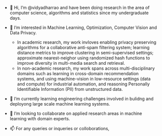 - 👋 Hi, I’m @vidyadharrao and have been doing research in the area of computer science, algorithms and statistics since my undergraduate days.
- 👀 I’m interested in Machine Learning, Optimization, Computer Vision and Data Privacy. 
  - In academic research, my work invloves enabling privacy preserving algorithms for a collaborative anti-spam filtering system;  learning distance metrics to improve clustering in semi-supervised settings; 
approximate nearest-neighor using randomized hash functions to improve diversity in multi-media search and retrieval.
  - In non-academic research, my work spans across multi-disciplinary domains such as learning in cross-domain recommendation systems, 
and using machine-vision in low-resource settings (data and compute) for industrial automation, and reasoning Personally Identifiable Information (PII) from unstructured data.

- 🌱 I’m currently learning engineering challenges involved in bulidng and deployong large scale machine learning systems. 
- 💞️ I’m looking to collaborate on applied research areas in machine learning with domain experts. 
- 📫 For any queries or inqueries or colloborations, 



<!---
vidyadharrao/vidyadharrao is a ✨ special ✨ repository because its `README.md` (this file) appears on your GitHub profile.
You can click the Preview link to take a look at your changes.
--->
